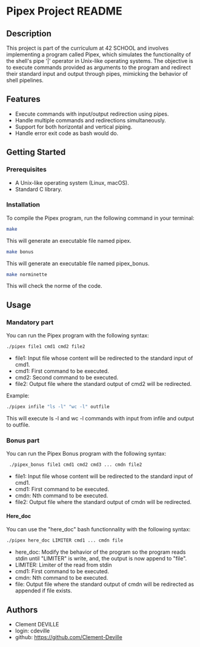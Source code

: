 # Pipex Project README

## Description

This project is part of the curriculum at 42 SCHOOL and involves implementing a program called Pipex, which simulates the functionality of the shell's pipe '|' operator in Unix-like operating systems. The objective is to execute commands provided as arguments to the program and redirect their standard input and output through pipes, mimicking the behavior of shell pipelines.

## Features

- Execute commands with input/output redirection using pipes.
- Handle multiple commands and redirections simultaneously.
- Support for both horizontal and vertical piping.
- Handle error exit code as bash would do.

## Getting Started

### Prerequisites

- A Unix-like operating system (Linux, macOS).
- Standard C library.

### Installation

To compile the Pipex program, run the following command in your terminal:

```bash
make
```

This will generate an executable file named pipex.

```bash
make bonus
```

This will generate an executable file named pipex_bonus.

```bash
make norminette
```
This will check the norme of the code.


## Usage

### Mandatory part

You can run the Pipex program with the following syntax:

```bash
./pipex file1 cmd1 cmd2 file2
```

- file1: Input file whose content will be redirected to the standard input of cmd1.
- cmd1: First command to be executed.
- cmd2: Second command to be executed.
- file2: Output file where the standard output of cmd2 will be redirected.

Example:

```bash
./pipex infile "ls -l" "wc -l" outfile
```

This will execute ls -l and wc -l commands with input from infile and output to outfile.

### Bonus part

You can run the Pipex Bonus program with the following syntax:

```bash
 ./pipex_bonus file1 cmd1 cmd2 cmd3 ... cmdn file2
```
- file1: Input file whose content will be redirected to the standard input of cmd1.
- cmd1: First command to be executed.
- cmdn: Nth command to be executed.
- file2: Output file where the standard output of cmdn will be redirected.

#### Here_doc

You can use the "here_doc" bash functionnality with the following syntax:

```bash
./pipex here_doc LIMITER cmd1 ... cmdn file
```

- here_doc: Modify the behavior of the program so the program reads stdin until "LIMITER" is write, and, the output is now append to "file".
- LIMITER: Limiter of the read from stdin
- cmd1: First command to be executed.
- cmdn: Nth command to be executed.
- file: Output file where the standard output of cmdn will be redirected as appended if file exists.

## Authors

- Clement DEVILLE
- login: cdeville
- github: https://github.com/Clement-Deville
